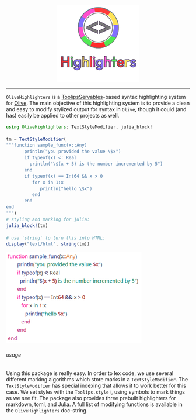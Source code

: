 <div align="center">
<img src="https://github.com/ChifiSource/image_dump/blob/main/olive/0.1/olivehighlighters.png" width=225></img>
</div>

---
`OliveHighlighters` is a [ToolipsServables](https://github.com/ChifiSource/ToolipsServables.jl)-based syntax highlighting system for [Olive](https://github.com/ChifiSource/Olive.jl). The main objective of this highlighting system is to provide a clean and easy to modify stylized output for syntax in `Olive`, though it could (and has) easily be applied to other projects as well.
```julia
using OliveHighlighters: TextStyleModifier, julia_block!

tm = TextStyleModifier(
"""function sample_func(x::Any)
       println("you provided the value \$x")
       if typeof(x) <: Real
         println("\$(x + 5) is the number incremented by 5")
       end
       if typeof(x) == Int64 && x > 0
          for x in 1:x
             println("hello \$x")
          end
       end
end
""")
# styling and marking for julia:
julia_block!(tm)

# use `string` to turn this into HTML:
display("text/html", string(tm))
```
<img src="https://github.com/ChifiSource/image_dump/blob/main/olive/01%20screenshots/Screenshot%20from%202024-12-25%2008-16-33.png?raw=true"></img>


###### usage
Using this package is really easy. In order to lex code, we use several different marking algorithms which store marks in a `TextStyleModifier`. The `TextStyleModifier` has special indexing that allows it to work better for this case. We set styles with the `Toolips.style!`, using symbols to mark things as we see fit. The package also provides three prebuilt highlighters for markdown, toml, and Julia.
A full list of modifying functions is available in the `OliveHighlighters` doc-string.
